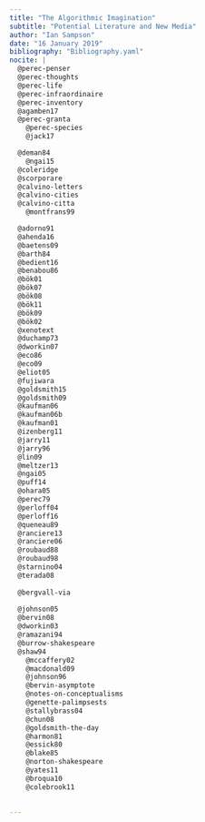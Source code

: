 ```yaml
---
title: "The Algorithmic Imagination"
subtitle: "Potential Literature and New Media"
author: "Ian Sampson"
date: "16 January 2019"
bibliography: "Bibliography.yaml"
nocite: |
  @perec-penser
  @perec-thoughts
  @perec-life
  @perec-infraordinaire
  @perec-inventory
  @agamben17
  @perec-granta
	@perec-species
	@jack17

  @deman84
	@ngai15
  @coleridge
  @scorporare
  @calvino-letters
  @calvino-cities
  @calvino-citta
	@montfrans99

  @adorno91
  @ahenda16
  @baetens09
  @barth84
  @bedient16
  @benabou86
  @bök01
  @bök07
  @bök08
  @bök11
  @bök09
  @bök02
  @xenotext
  @duchamp73
  @dworkin07
  @eco86
  @eco09
  @eliot05
  @fujiwara
  @goldsmith15
  @goldsmith09
  @kaufman06
  @kaufman06b
  @kaufman01
  @izenberg11
  @jarry11
  @jarry96
  @lin09
  @meltzer13
  @ngai05
  @puff14
  @ohara05
  @perec79
  @perloff04
  @perloff16
  @queneau89
  @ranciere13
  @ranciere06
  @roubaud88
  @roubaud98
  @starnino04
  @terada08
  
  @bergvall-via
  
  @johnson05
  @bervin08
  @dworkin03
  @ramazani94
  @burrow-shakespeare
  @shaw94
	@mccaffery02
	@macdonald09
	@johnson96
	@bervin-asymptote
	@notes-on-conceptualisms
	@genette-palimpsests
	@stallybrass04
	@chun08
	@goldsmith-the-day
	@harmon81
	@essick80
	@blake85
	@norton-shakespeare
	@yates11
	@broqua10
	@colebrook11
	

---
```

